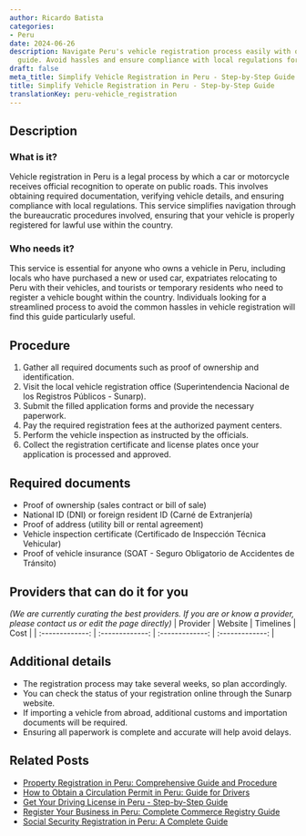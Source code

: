 ```yaml
---
author: Ricardo Batista
categories:
- Peru
date: 2024-06-26
description: Navigate Peru's vehicle registration process easily with our detailed
  guide. Avoid hassles and ensure compliance with local regulations for a smooth experience.
draft: false
meta_title: Simplify Vehicle Registration in Peru - Step-by-Step Guide
title: Simplify Vehicle Registration in Peru - Step-by-Step Guide
translationKey: peru-vehicle_registration
---
```



## Description
### What is it?
Vehicle registration in Peru is a legal process by which a car or motorcycle receives official recognition to operate on public roads. This involves obtaining required documentation, verifying vehicle details, and ensuring compliance with local regulations. This service simplifies navigation through the bureaucratic procedures involved, ensuring that your vehicle is properly registered for lawful use within the country.

### Who needs it?
This service is essential for anyone who owns a vehicle in Peru, including locals who have purchased a new or used car, expatriates relocating to Peru with their vehicles, and tourists or temporary residents who need to register a vehicle bought within the country. Individuals looking for a streamlined process to avoid the common hassles in vehicle registration will find this guide particularly useful.

## Procedure

1. Gather all required documents such as proof of ownership and identification.
2. Visit the local vehicle registration office (Superintendencia Nacional de los Registros Públicos - Sunarp).
3. Submit the filled application forms and provide the necessary paperwork.
4. Pay the required registration fees at the authorized payment centers.
5. Perform the vehicle inspection as instructed by the officials.
6. Collect the registration certificate and license plates once your application is processed and approved.


## Required documents

- Proof of ownership (sales contract or bill of sale)
- National ID (DNI) or foreign resident ID (Carné de Extranjería)
- Proof of address (utility bill or rental agreement)
- Vehicle inspection certificate (Certificado de Inspección Técnica Vehicular)
- Proof of vehicle insurance (SOAT - Seguro Obligatorio de Accidentes de Tránsito)


## Providers that can do it for you
_(We are currently curating the best providers. If you are or know a provider, please contact us or edit the page directly)_
| Provider        |     Website     |     Timelines    |       Cost      |
| :-------------: | :-------------: |  :-------------: | :-------------: |

## Additional details

- The registration process may take several weeks, so plan accordingly.
- You can check the status of your registration online through the Sunarp website.
- If importing a vehicle from abroad, additional customs and importation documents will be required.
- Ensuring all paperwork is complete and accurate will help avoid delays.




## Related Posts

- [Property Registration in Peru: Comprehensive Guide and Procedure](https://tramitit.com/guides/peru/property_registration/)
- [How to Obtain a Circulation Permit in Peru: Guide for Drivers](https://tramitit.com/guides/peru/circulation_permit/)
- [Get Your Driving License in Peru - Step-by-Step Guide](https://tramitit.com/guides/peru/driving_license/)
- [Register Your Business in Peru: Complete Commerce Registry Guide](https://tramitit.com/guides/peru/commerce_registry_registration/)
- [Social Security Registration in Peru: A Complete Guide](https://tramitit.com/guides/peru/social_security_registration/)